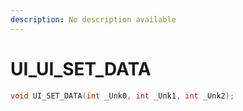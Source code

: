 ```yaml
---
description: No description available 
---
```


# UI\_UI_SET_DATA

```cpp
void UI_SET_DATA(int _Unk0, int _Unk1, int _Unk2);
```